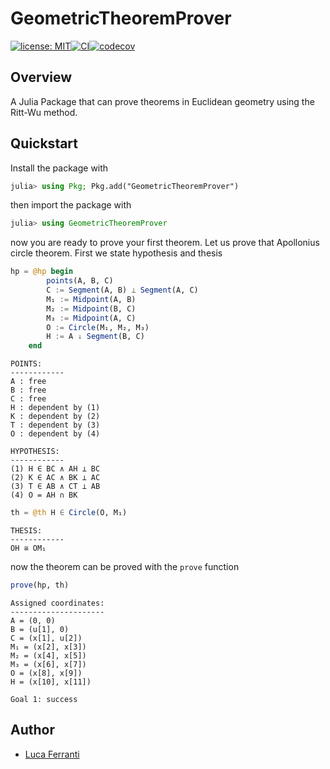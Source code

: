 # GeometricTheoremProver

[![license: MIT](https://img.shields.io/badge/license-MIT-yellow.svg)](../../LICENSE)[![CI](https://github.com/lucaferranti/GeometricTheoremProver.jl/workflows/CI/badge.svg)](https://github.com/lucaferranti/GeometricTheoremProver.jl/actions)[![codecov](https://codecov.io/gh/lucaferranti/GeometricTheoremProver.jl/branch/master/graph/badge.svg)](https://codecov.io/gh/lucaferranti/GeometricTheoremProver.jl)

## Overview

A Julia Package that can prove theorems in Euclidean geometry using the Ritt-Wu method. 

## Quickstart

Install the package with

```julia
julia> using Pkg; Pkg.add("GeometricTheoremProver")
```

then import the package with

```julia
julia> using GeometricTheoremProver
```

now you are ready to prove your first theorem. Let us prove that Apollonius circle theorem. First we state hypothesis and thesis

```julia
hp = @hp begin
        points(A, B, C)
        C := Segment(A, B) ⟂ Segment(A, C)
        M₁ := Midpoint(A, B)
        M₂ := Midpoint(B, C)
        M₃ := Midpoint(A, C)
        O := Circle(M₁, M₂, M₃)
        H := A ↓ Segment(B, C)
    end
```

```
POINTS:
------------
A : free
B : free
C : free
H : dependent by (1)
K : dependent by (2)
T : dependent by (3)
O : dependent by (4)

HYPOTHESIS:
------------
(1) H ∈ BC ∧ AH ⟂ BC
(2) K ∈ AC ∧ BK ⟂ AC
(3) T ∈ AB ∧ CT ⟂ AB
(4) O = AH ∩ BK
```

```julia
th = @th H ∈ Circle(O, M₁)
```

```
THESIS:
------------
OH ≅ OM₁
```

now the theorem can be proved with the `prove` function

```julia
prove(hp, th)
```

```
Assigned coordinates:
---------------------
A = (0, 0)
B = (u[1], 0)
C = (x[1], u[2])
M₁ = (x[2], x[3])
M₂ = (x[4], x[5])
M₃ = (x[6], x[7])
O = (x[8], x[9])
H = (x[10], x[11])

Goal 1: success
```

## Author

- [Luca Ferranti](https://lucaferranti.github.io)